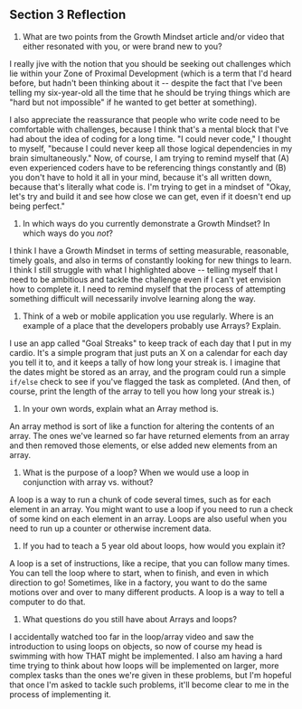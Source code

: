 ## Section 3 Reflection

1. What are two points from the Growth Mindset article and/or video that either resonated with you, or were brand new to you?

I really jive with the notion that you should be seeking out challenges which lie within your Zone of Proximal Development (which is a term that I'd heard before, but hadn't been thinking about it -- despite the fact that
I've been telling my six-year-old all the time that he should be trying things which are "hard but
not impossible" if he wanted to get better at something).

I also appreciate the reassurance that people who write code need to be comfortable with challenges,
because I think that's a mental block that I've had about the idea of coding for a long time.
"I could never code," I thought to myself, "because I could never keep all those logical dependencies
in my brain simultaneously." Now, of course, I am trying to remind myself that (A) even experienced
coders have to be referencing things constantly and (B) you don't have to hold it all in your mind,
because it's all written down, because that's literally what code is. I'm trying to get in a mindset of
"Okay, let's try and build it and see how close we can get, even if it doesn't end up being perfect."

1. In which ways do you currently demonstrate a Growth Mindset? In which ways do you _not_?

I think I have a Growth Mindset in terms of setting measurable, reasonable, timely goals, and also in terms of constantly looking for new things to learn. I think I still struggle with what I highlighted above -- telling
myself that I need to be ambitious and tackle the challenge even if I can't yet envision how to complete it.
I need to remind myself that the process of attempting something difficult will necessarily involve learning
along the way.

1. Think of a web or mobile application you use regularly. Where is an example of a place that the developers probably use Arrays? Explain.

I use an app called "Goal Streaks" to keep track of each day that I put in my cardio.
It's a simple program that just puts an X on a calendar for each day you tell it to,
and it keeps a tally of how long your streak is. I imagine that the dates might be
stored as an array, and the program could run a simple `if/else` check to see if
you've flagged the task as completed. (And then, of course, print the length of the
array to tell you how long your streak is.)

1. In your own words, explain what an Array method is.

An array method is sort of like a function for altering the contents of an array. The ones we've learned
so far have returned elements from an array and then removed those elements, or else added new
elements from an array.

1. What is the purpose of a loop? When we would use a loop in conjunction with array vs. without?

A loop is a way to run a chunk of code several times, such as for each element in an array.
You might want to use a loop if you need to run a check of some kind on each element in an
array. Loops are also useful when you need to run up a counter or otherwise increment data.

1. If you had to teach a 5 year old about loops, how would you explain it?

A loop is a set of instructions, like a recipe, that you can follow many times. You can tell
the loop where to start, when to finish, and even in which direction to go! Sometimes, like in
a factory, you want to do the same motions over and over to many different products. A loop is
a way to tell a computer to do that.

1. What questions do you still have about Arrays and loops?

I accidentally watched too far in the loop/array video and saw the introduction to using loops
on objects, so now of course my head is swimming with how THAT might be implemented. I also am
having a hard time trying to think about how loops will be implemented on larger, more complex
tasks than the ones we're given in these problems, but I'm hopeful that once I'm asked to
tackle such problems, it'll become clear to me in the process of implementing it.
